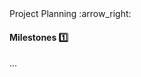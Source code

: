 <link rel="stylesheet" href="{{baseUrl}}/css/textbook.css">

<div class="website-content">

<div id="path">Project Planning :arrow_right: </div>

<div id="title">

#### Milestones :one:

</div>

<div id="body">

...

</div>

</div>
